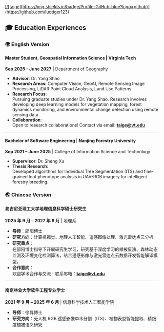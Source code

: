 <!-- GitHub 图标链接 -->
<a href="https://github.com/luotiger123" target="_blank" class="github-icon">
  [![taige](https://img.shields.io/badge/Profile-GitHub-blue?logo=github)](https://github.com/luotiger123)
</a>


## 🎓 Education Experiences

### 🌍 English Version
#### Master Student, Geospatial Information Science | Virginia Tech
**Sep 2025 – June 2027** | Department of Geography
- **Advisor**: Dr. Yang Shao
- **Research Areas**: Computer Vision, GeoAI, Remote Sensing Image Processing, LiDAR Point Cloud Analysis, Land Use Patterns
- **Research Focus**:  
  Pursuing graduate studies under Dr. Yang Shao. Research involves developing deep learning models for vegetation mapping, forest dynamics monitoring, and environmental change detection using remote sensing data.
- **Collaboration**:  
  Open to research collaborations! Contact via email: **taige@vt.edu**
---
#### Bachelor of Software Engineering | Nanjing Forestry University
**Sep 2021 – June 2025** | College of Information Science and Technology
- **Supervisor**: Dr. Sheng Xu
- **Thesis Research**:  
  Developed algorithms for Individual Tree Segmentation (ITS) and fine-grained leaf phenotype analysis in UAV-RGB imagery for intelligent forestry breeding.

### 🌏 Chinese Version
#### 弗吉尼亚理工大学地理信息科学硕士研究生
**2025 年 9 月 – 2027 年 6 月** | 地理系
- **导师**：邵阳博士
- **研究方向**：计算机视觉、地理人工智能、遥感图像处理、激光雷达点云分析
- **研究重点**：  
  在邵阳博士指导下开展研究生学习，研究基于深度学习的植被反演、森林动态监测及环境变化检测算法，结合遥感影像与激光雷达点云数据开发智能解译模型。
- **合作意向**：  
  欢迎学术合作与交流！联系邮箱：**taige@vt.edu**
---
#### 南京林业大学软件工程专业学士
**2021 年 9 月 – 2025 年 6 月** | 信息科学技术人工智能学院
- **导师**：徐昇博士
- **研究方向**：无人机 RGB 遥感影像单木分割（ITS）、植物表型智能提取、精细度植被语义研究
